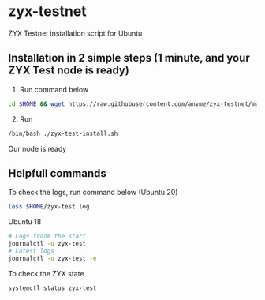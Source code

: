 # zyx-testnet
ZYX Testnet installation script for Ubuntu

## Installation in 2 simple steps (1 minute, and your ZYX Test node is ready)

 1. Run command below
```sh
cd $HOME && wget https://raw.githubusercontent.com/anvme/zyx-testnet/main/zyx-test-install.sh && chmod +x ./zyx-test-install.sh
```
 2. Run 
 ```sh
/bin/bash ./zyx-test-install.sh
```
Our node is ready




## Helpfull commands
To check the logs, run command below (Ubuntu 20)
```sh
less $HOME/zyx-test.log
```
Ubuntu 18
```sh
# Logs froom the start
journalctl -u zyx-test
# Latest logs
journalctl -u zyx-test -e
```
To check the ZYX state
```sh
systemctl status zyx-test
```
